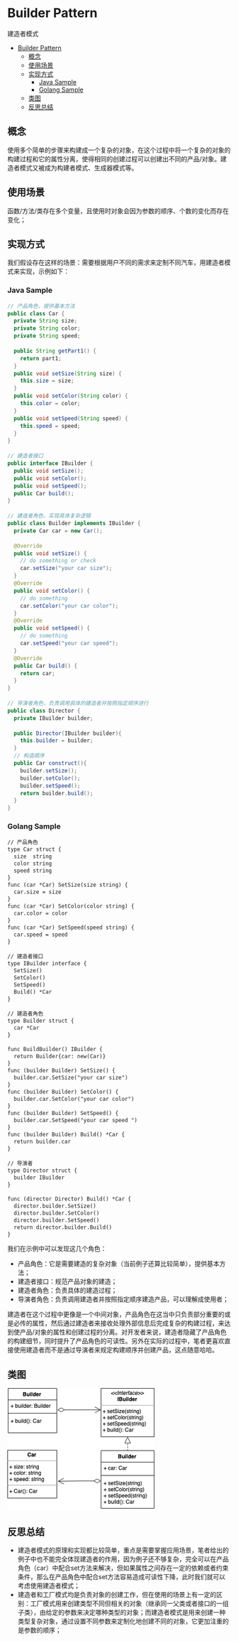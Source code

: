# Builder Pattern
建造者模式

- [Builder Pattern](#builder-pattern)
  - [概念](#概念)
  - [使用场景](#使用场景)
  - [实现方式](#实现方式)
    - [Java Sample](#java-sample)
    - [Golang Sample](#golang-sample)
  - [类图](#类图)
  - [反思总结](#反思总结)

## 概念
使用多个简单的步骤来构建成一个复杂的对象，在这个过程中将一个复杂的对象的构建过程和它的属性分离，使得相同的创建过程可以创建出不同的产品/对象。建造者模式又被成为构建者模式、生成器模式等。

## 使用场景
函数/方法/类存在多个变量，且使用时对象会因为参数的顺序、个数的变化而存在变化；

## 实现方式

我们假设存在这样的场景：需要根据用户不同的需求来定制不同汽车，用建造者模式来实现，示例如下：

### Java Sample

```java
// 产品角色，提供基本方法
public class Car {
  private String size;
  private String color;
  private String speed;

  public String getPart1() {
    return part1;
  }
  public void setSize(String size) {
    this.size = size;
  }
  public void setColor(String color) {
    this.color = color;
  }
  public void setSpeed(String speed) {
    this.speed = speed;
  }
}

// 建造者接口
public interface IBuilder {
  public void setSize();
  public void setColor();
  public void setSpeed();
  public Car build();
}

// 建造者角色，实现具体复杂逻辑
public class Builder implements IBuilder {
  private Car car = new Car();

  @Override
  public void setSize() {
    // do something or check
    car.setSize("your car size");
  }
  @Override
  public void setColor() {
    // do something
    car.setColor("your car color");
  }
  @Override
  public void setSpeed() {
    // do something
    car.setSpeed("your car speed");
  }
  @Override
  public Car build() {
    return car;
  }
}

// 导演者角色，负责调用具体的建造者并按照指定顺序进行
public class Director {
  private IBuilder builder;

  public Director(IBuilder builder){
    this.builder = builder;
  }
  // 构造顺序
  public Car construct(){
    builder.setSize();
    builder.setColor();
    builder.setSpeed();
    return builder.build();
  }
}
```

### Golang Sample

```golang
// 产品角色
type Car struct {
  size  string
  color string
  speed string
}
func (car *Car) SetSize(size string) {
  car.size = size
}
func (car *Car) SetColor(color string) {
  car.color = color
}
func (car *Car) SetSpeed(speed string) {
  car.speed = speed
}

// 建造者接口
type IBuilder interface {
  SetSize()
  SetColor()
  SetSpeed()
  Build() *Car
}

// 建造者角色
type Builder struct {
  car *Car
}

func BuildBuilder() IBuilder {
  return Builder{car: new(Car)}
}
func (builder Builder) SetSize() {
  builder.car.SetSize("your car size")
}
func (builder Builder) SetColor() {
  builder.car.SetColor("your car color")
}
func (builder Builder) SetSpeed() {
  builder.car.SetSpeed("your car speed ")
}
func (builder Builder) Build() *Car {
  return builder.car
}

// 导演者
type Director struct {
  builder IBuilder
}

func (director Director) Build() *Car {
  director.builder.SetSize()
  director.builder.SetColor()
  director.builder.SetSpeed()
  return director.builder.Build()
}
```

我们在示例中可以发现这几个角色：
+ 产品角色：它是需要建造的复杂对象（当前例子还算比较简单），提供基本方法；
+ 建造者接口：规范产品对象的建造；
+ 建造者角色：负责具体的建造过程；
+ 导演者角色：负责调用建造者并按照指定顺序建造产品，可以理解成使用者；

建造者在这个过程中更像是一个中间对象，产品角色在这当中只负责部分重要的或是必传的属性，然后通过建造者来接收处理外部信息后完成复杂的构建过程，来达到使产品/对象的属性和创建过程的分离。对开发者来说，建造者隐藏了产品角色的构建细节，同时提升了产品角色的可读性。另外在实际的过程中，笔者更喜欢直接使用建造者而不是通过导演者来规定构建顺序并创建产品，这点随意哈哈。

## 类图
![](builder.png)

## 反思总结
+ 建造者模式的原理和实现都比较简单，重点是需要掌握应用场景，笔者给出的例子中也不能完全体现建造者的作用，因为例子还不够复杂，完全可以在产品角色（car）中配合set方法来解决，但如果属性之间存在一定的依赖或者约束条件，那么在产品角色中配合set方法容易造成可读性下降，此时我们就可以考虑使用建造者模式；
+ 建造者和工厂模式均是负责对象的创建工作，但在使用的场景上有一定的区 别：工厂模式用来创建类型不同但相关的对象（继承同一父类或者接口的一组子类），由给定的参数来决定哪种类型的对象；而建造者模式是用来创建一种类型复杂对象，通过设置不同参数来定制化地创建不同的对象，它更加注重的是参数的顺序；

